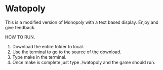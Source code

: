 # Watopoly
This is a modified version of Monopoly with a text based display.
Enjoy and give feedback.

HOW TO RUN.
1. Download the entire folder to local.
2. Use the terminal to go to the source of the download.
3. Type make in the terminal.
4. Once make is complete just type ./watopoly and the game should run.
